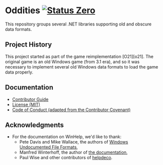 Oddities [![Status Zero][status-zero]][andivionian-status-classifier]
========
This repository groups several .NET libraries supporting old and obscure data formats.

Project History
---------------
This project started as part of the game reimplementation [O21][o21]. The original game is an old Windows game (from 3.1 era), and so it was necessary to implement several old Windows data formats to load the game data properly.

Documentation
-------------

- [Contributor Guide][docs.contributing]
- [License (MIT)][docs.license]
- [Code of Conduct (adapted from the Contributor Covenant)][docs.code-of-conduct]

Acknowledgments
---------------

- For the documentation on WinHelp, we'd like to thank:
  - Pete Davis and Mike Wallace, the authors of [Windows Undocumented File Formats][book.windows-undocumented-file-formats],
  - Manfred Winterhoff, the author of [the documentation][docs.winhelp],
  - Paul Wise and other contributors of [helpdeco][].


[andivionian-status-classifier]: https://github.com/ForNeVeR/andivionian-status-classifier#status-zero-
[book.windows-undocumented-file-formats]: https://a.co/d/dq5fCoj
[docs.code-of-conduct]: CODE_OF_CONDUCT.md
[docs.contributing]: CONTRIBUTING.md
[docs.license]: LICENSE.md
[docs.winhelp]: http://www.oocities.org/mwinterhoff/helpfile.htm
[helpdeco]: https://github.com/pmachapman/helpdeco
[status-zero]: https://img.shields.io/badge/status-zero-lightgrey.svg
